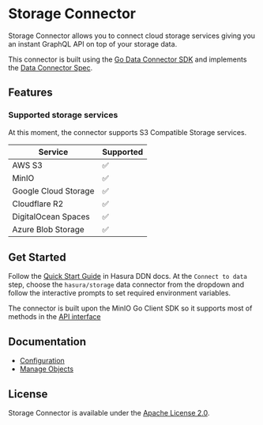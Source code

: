 # Storage Connector

Storage Connector allows you to connect cloud storage services giving you an instant GraphQL API on top of your storage data.

This connector is built using the [Go Data Connector SDK](https://github.com/hasura/ndc-sdk-go) and implements the [Data Connector Spec](https://github.com/hasura/ndc-spec).

## Features

### Supported storage services

At this moment, the connector supports S3 Compatible Storage services.

| Service              | Supported |
| -------------------- | --------- |
| AWS S3               | ✅        |
| MinIO                | ✅        |
| Google Cloud Storage | ✅        |
| Cloudflare R2        | ✅        |
| DigitalOcean Spaces  | ✅        |
| Azure Blob Storage   | ✅        |

## Get Started

Follow the [Quick Start Guide](https://hasura.io/docs/3.0/getting-started/overview/) in Hasura DDN docs. At the `Connect to data` step, choose the `hasura/storage` data connector from the dropdown and follow the interactive prompts to set required environment variables.

The connector is built upon the MinIO Go Client SDK so it supports most of methods in the [API interface](https://min.io/docs/minio/linux/developers/go/API.html)

## Documentation

- [Configuration](./docs/configuration.md)
- [Manage Objects](./docs/objects.md)

## License

Storage Connector is available under the [Apache License 2.0](./LICENSE).
